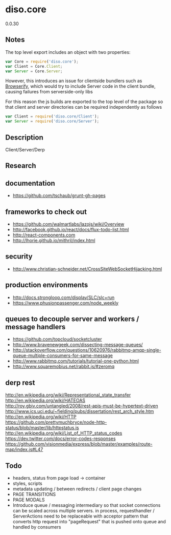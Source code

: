 diso.core
===========

0.0.30

Notes
-----

The top level export includes an object with two properties:
```js
var Core = require('diso.core');
var Client = Core.Client;
var Server = Core.Server;
```

However, this introduces an issue for clientside bundlers such as
[Browserify](http://browserify.org), which would try to include Server 
code in the client bundle, causing failures from serverside-only libs

For this reason the js builds are exported to the top level of the package 
so that client and server directories can be required independently as follows

```js
var Client = require('diso.core/Client');
var Server = require('diso.core/Server');
```

Description
-----------
Client/Server/Derp


Research
--------

## documentation
- https://github.com/tschaub/grunt-gh-pages


## frameworks to check out
- https://github.com/walmartlabs/lazojs/wiki/Overview
- http://facebook.github.io/react/docs/flux-todo-list.html
- http://react-components.com
- http://lhorie.github.io/mithril/index.html


## security
- http://www.christian-schneider.net/CrossSiteWebSocketHijacking.html


## production environments
- http://docs.strongloop.com/display/SLC/slc+run
- https://www.phusionpassenger.com/node_weekly

## queues to decouple server and workers / message handlers
- https://github.com/topcloud/socketcluster
- http://www.bravenewgeek.com/dissecting-message-queues/
- http://stackoverflow.com/questions/10620976/rabbitmq-amqp-single-queue-multiple-consumers-for-same-message
- http://www.rabbitmq.com/tutorials/tutorial-one-python.html
- http://www.squaremobius.net/rabbit.js/#zeromq


## derp rest

http://en.wikipedia.org/wiki/Representational_state_transfer
http://en.wikipedia.org/wiki/HATEOAS
http://roy.gbiv.com/untangled/2008/rest-apis-must-be-hypertext-driven
http://www.ics.uci.edu/~fielding/pubs/dissertation/rest_arch_style.htm
http://en.wikipedia.org/wiki/HTTP
https://github.com/prettymuchbryce/node-http-status/blob/master/lib/httpstatus.js
http://en.wikipedia.org/wiki/List_of_HTTP_status_codes
https://dev.twitter.com/docs/error-codes-responses
https://github.com/visionmedia/express/blob/master/examples/route-map/index.js#L47

Todo
-----

- headers, status from page load -> container
- styles, scripts
- metadata updating / between redirects / client page changes
- PAGE TRANSITIONS
- PAGE MODALS
- Introduce queue / messaging intermediary so that socket connections can be scaled across multiple servers. in process, requesthandler / ServerActions need to be replaceable with acceptor pattern that converts http request into "pageRequest" that is pushed onto queue and handled by consumers
